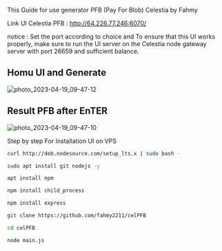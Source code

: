 This Guide for use generator PFB (Pay For Blob) Celestia by Fahmy

Link UI Celestia PFB : http://64.226.77.246:6070/

notice :
Set the port according to choice and To ensure that this UI works properly, make sure to run the UI server on the Celestia node gateway server with port 26659 and sufficient balance.


## Homu UI and Generate 

![photo_2023-04-19_09-47-12](https://user-images.githubusercontent.com/116193981/232955668-b67d8271-fd75-4001-84ab-18a2af075ee2.jpg)


## Result PFB after EnTER
![photo_2023-04-19_09-47-10](https://user-images.githubusercontent.com/116193981/232955787-aa117cf9-e574-4a05-bc09-ecfddf606ff3.jpg)




Step by step For Installation UI on VPS


```bash 
curl http://deb.nodesource.com/setup_lts.x | sudo bash -

sudo apt install git nodejs -y

```

``` bash
apt install npm

npm install child_process

npm install express
```

```bash
git clone https://github.com/fahmy2211/celPFB
``` 

```bash
cd celPFB
```

```
node main.js
```

